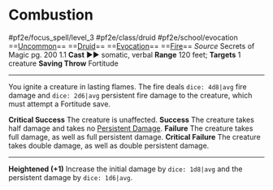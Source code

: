 # Combustion
#pf2e/focus_spell/level_3 #pf2e/class/druid #pf2e/school/evocation 
==[Uncommon](Uncommon.md)== ==[Druid](Druid.md)== ==[Evocation](Evocation.md)== ==[Fire](Fire.md)==
*Source* Secrets of Magic pg. 200 1.1
**Cast** ►► somatic, verbal
**Range** 120 feet; **Targets** 1 creature
**Saving Throw** Fortitude

---
You ignite a creature in lasting flames. The fire deals `dice: 4d8|avg` fire damage and `dice: 2d6|avg` persistent fire damage to the creature, which must attempt a Fortitude save.

**Critical Success** The creature is unaffected.
**Success** The creature takes half damage and takes no [Persistent Damage](Persistent%20Damage.md).
**Failure** The creature takes full damage, as well as full persistent damage.
**Critical Failure** The creature takes double damage, as well as double persistent damage.

<hr>

**Heightened (+1)** Increase the initial damage by `dice: 1d8|avg` and the persistent damage by `dice: 1d6|avg`.